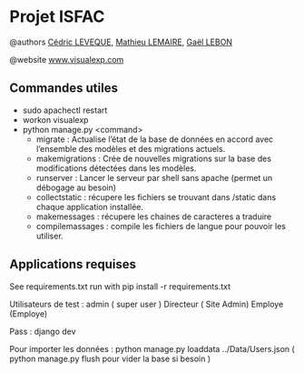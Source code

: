 # Projet ISFAC
@authors [Cédric LEVEQUE](https://github.com/CDK-Github), [Mathieu LEMAIRE](https://github.com/mlemaire79), [Gaël LEBON](https://github.com/Frenchisman)

@website www.visualexp.com

## Commandes utiles
- sudo apachectl restart
- workon visualexp
- python manage.py \<command\>
  * migrate : Actualise l’état de la base de données en accord avec l’ensemble des modèles et des migrations actuels.
  * makemigrations : Crée de nouvelles migrations sur la base des modifications détectées dans les modèles.
  * runserver : Lancer le serveur par shell sans apache (permet un débogage au besoin)
  * collectstatic : récupere les fichiers se trouvant dans /static dans chaque application installée.
  * makemessages : récupere les chaines de caracteres a traduire
  * compilemassages : compile les fichiers de langue pour pouvoir les utiliser.

## Applications requises
See requirements.txt 
run with pip install -r requirements.txt

Utilisateurs de test :
admin ( super user )
Directeur ( Site Admin)
Employe (Employe)

Pass : django dev

Pour importer les données :
python manage.py loaddata ../Data/Users.json
( python manage.py flush pour vider la base si besoin )
